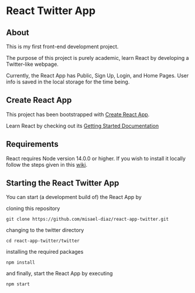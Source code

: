 # React Twitter App

## About
This is my first front-end development project.

The purpose of this project is purely academic, learn React by developing a Twitter-like
webpage.

Currently, the React App has Public, Sign Up, Login, and Home Pages.
User info is saved in the local storage for the time being.

## Create React App

This project has been bootstrapped with
[Create React App](https://github.com/facebook/create-react-app).

Learn React by checking out its
[Getting Started Documentation](https://create-react-app.dev/docs/getting-started)

## Requirements

React requires Node version 14.0.0 or higher. If you wish to install it locally follow
the steps given in this [wiki](wiki/Installing-latest-Node.js-via-NPM-locally).

## Starting the React Twitter App

You can start (a development build of) the React App by

cloning this repository
```
git clone https://github.com/misael-diaz/react-app-twitter.git
```

changing to the twitter directory
```
cd react-app-twitter/twitter
```

installing the required packages
```
npm install
```

and finally, start the React App by executing
```
npm start
```
